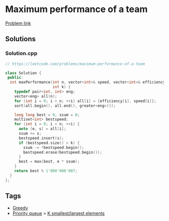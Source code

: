 # Maximum performance of a team

[Problem link](https://leetcode.com/problems/maximum-performance-of-a-team)

## Solutions


### Solution.cpp
```cpp
// https://leetcode.com/problems/maximum-performance-of-a-team

class Solution {
 public:
  int maxPerformance(int n, vector<int>& speed, vector<int>& efficiency,
                     int k) {
    typedef pair<int, int> eng;
    vector<eng> all(n);
    for (int i = 0; i < n; ++i) all[i] = {efficiency[i], speed[i]};
    sort(all.begin(), all.end(), greater<eng>());

    long long best = 0, ssum = 0;
    multiset<int> bestspeed;
    for (int i = 0; i < n; ++i) {
      auto [e, s] = all[i];
      ssum += s;
      bestspeed.insert(s);
      if (bestspeed.size() > k) {
        ssum -= *bestspeed.begin();
        bestspeed.erase(bestspeed.begin());
      }
      best = max(best, e * ssum);
    }
    return best % 1'000'000'007;
  }
};
```
## Tags

* [Greedy](/README.md#Greedy)
* [Priority queue](/README.md#Priority_queue) > [K smallest/largest elements](/README.md#Priority_queue-K_smallest_largest_elements)
